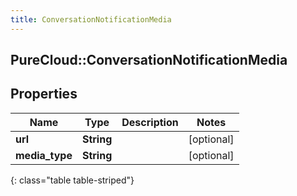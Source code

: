 ```yaml
---
title: ConversationNotificationMedia
---
```

## PureCloud::ConversationNotificationMedia

## Properties

|Name | Type | Description | Notes|
|------------ | ------------- | ------------- | -------------|
| **url** | **String** |  | [optional] |
| **media_type** | **String** |  | [optional] |
{: class="table table-striped"}


